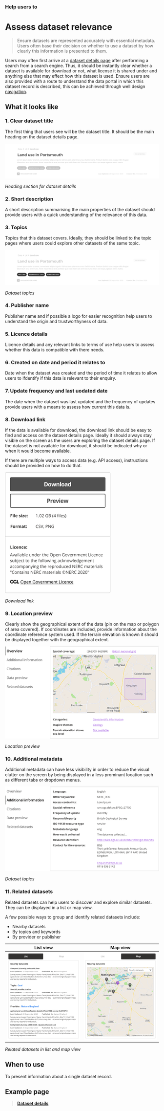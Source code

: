 ### Help users to
# Assess dataset relevance

> Ensure datasets are represented accurately with essential metadata. Users often base their decision on whether to use a dataset by how clearly this information is presented to them.

Users may often first arrive at a [dataset details page](../../main-content/pages/dataset-details) after performing a search from a search engine. Thus, it should be instantly clear whether a dataset is available for download or not, what license it is shared under and anything else that may effect how this dataset is used. Ensure users are also provided with a route to understand the data portal in which this dataset record is described, this can be achieved through well design [navigation](/main-content/steps/navigate-the-portal). 

## What it looks like

### 1. Clear dataset title

The first thing that users see will be the dataset title. It should be the main heading on the dataset details page.

<div class="image-container">

![dataset heading](../../_media/assess-dataset-relevance/dataset-heading.png)

*Heading section for dataset details*

</div>

### 2. Short description

A short description summarising the main properties of the dataset should provide users with a quick understanding of the relevance of this data.

### 3. Topics

Topics that this dataset covers. Ideally, they should be linked to the topic pages where users could explore other datasets of the same topic.

<div class="image-container">

![topics](../../_media/assess-dataset-relevance/dataset-heading-topics.png)

*Dataset topics*

</div>

### 4. Publisher name

Publisher name and if possible a logo for easier recognition help users to understand the origin and trustworthyness of data.

### 5. Licence details

Licence details and any relevant links to terms of use help users to assess whether this data is compatible with there needs.

### 6. Created on date and period it relates to

Date when the dataset was created and the period of time it relates to allow users to ifdentify if this data is relevant to their enquiry.

### 7. Update frequency and last uodated date

The date when the dataset was last updated and the frequency of updates provide users with a means to assess how current this data is.

### 8. Download link

If the data is available for download, the download link should be easy to find and access on the dataset details page. Ideally it should always stay visible on the screen as the users are exploring the dataset details page. If the dataset is not available for download, it should be indicated why or when it would become available.

If there are multiple ways to access data (e.g. API access), instructions should be provided on how to do that.

<div class="image-container">

![Additional info](../../_media/assess-dataset-relevance/download-panel.png)

*Download link*

</div>

### 9. Location preview

Clearly show the geographical extent of the data (pin on the map or polygon of area covered). If coordinates are included, provide information about the coordinate reference system used. If the terrain elevation is known it should be displayed together with the geographical extent.

<div class="image-container">

![Additional info](../../_media/assess-dataset-relevance/quick-overview.png)

*Location preview*

</div>

### 10. Additional metadata

Additional metadata can have less visibility in order to reduce the visual clutter on the screen by being displayed in a less prominant location such as different tabs or dropdown menus.

<div class="image-container">

![Additional info](../../_media/assess-dataset-relevance/additional-information.png)

*Dataset topics*

</div>

### 11. Related datasets

Related datasets can help users to discover and explore similar datasets. They can be displayed in a list or map view. 

A few possible ways to group and identify related datasets include:

* Nearby datasets
* By topics and keywords
* By provider or publisher

<div class="image-container">

List view             |  Map view
:-------------------------:|:-------------------------:
![Additional info](../../_media/assess-dataset-relevance/similar-datasets.png) | ![Additional info](../../_media/assess-dataset-relevance/nearby-datasets.png)

*Related datasets in list and map view*

</div>

## When to use

To present information about a single dataset record.


## Example page

> **[Dataset details](/main-content/pages/dataset-details)**

<!-- ## Related

* [Help users to explore data online](main-content/steps/explore-data-online)
* [Best practice guidance and tools for geospatial data managers](https://www.gov.uk/government/collections/best-practice-guidance-and-tools-for-geospatial-data-managers) -->

